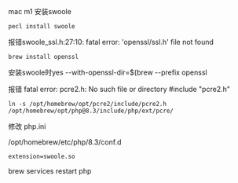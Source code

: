 mac m1 安装swoole

`pecl install swoole`

报错swoole_ssl.h:27:10: fatal error: 'openssl/ssl.h' file not found

`brew install openssl`

安装swoole时yes --with-openssl-dir=$(brew --prefix openssl



报错 fatal error: pcre2.h: No such file or directory
 #include "pcre2.h"

`ln -s /opt/homebrew/opt/pcre2/include/pcre2.h  /opt/homebrew/opt/php@8.3/include/php/ext/pcre/`

修改 php.ini

/opt/homebrew/etc/php/8.3/conf.d

`extension=swoole.so`

brew services restart php
